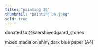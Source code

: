 ```yaml
---
title: "painting 36"
thumbnail: "painting 36.jpeg"
sold: true
---
```

donated to @kaershovedgaard_stories

mixed media on shiny dark blue paper (A4) 